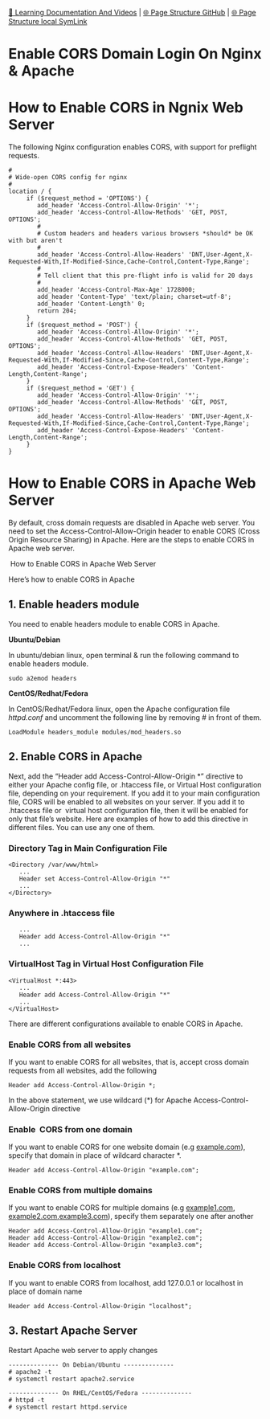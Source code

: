 [📁 Learning Documentation And Videos](../learning-documentation-and-videos.md) | [🌐 Page Structure GitHub](/2cu.atlassian.net/wiki/spaces/CCU/pages/400000060/enable-cors-domain-login-on-nginx-apache.md) | [🌐 Page Structure local SymLink](./enable-cors-domain-login-on-nginx-apache.page.md)

# Enable CORS Domain Login On Nginx & Apache

# How to Enable CORS in Ngnix Web Server

The following Nginx configuration enables CORS, with support for preflight requests.

```
#
# Wide-open CORS config for nginx
#
location / {
     if ($request_method = 'OPTIONS') {
        add_header 'Access-Control-Allow-Origin' '*';
        add_header 'Access-Control-Allow-Methods' 'GET, POST, OPTIONS';
        #
        # Custom headers and headers various browsers *should* be OK with but aren't
        #
        add_header 'Access-Control-Allow-Headers' 'DNT,User-Agent,X-Requested-With,If-Modified-Since,Cache-Control,Content-Type,Range';
        #
        # Tell client that this pre-flight info is valid for 20 days
        #
        add_header 'Access-Control-Max-Age' 1728000;
        add_header 'Content-Type' 'text/plain; charset=utf-8';
        add_header 'Content-Length' 0;
        return 204;
     }
     if ($request_method = 'POST') {
        add_header 'Access-Control-Allow-Origin' '*';
        add_header 'Access-Control-Allow-Methods' 'GET, POST, OPTIONS';
        add_header 'Access-Control-Allow-Headers' 'DNT,User-Agent,X-Requested-With,If-Modified-Since,Cache-Control,Content-Type,Range';
        add_header 'Access-Control-Expose-Headers' 'Content-Length,Content-Range';
     }
     if ($request_method = 'GET') {
        add_header 'Access-Control-Allow-Origin' '*';
        add_header 'Access-Control-Allow-Methods' 'GET, POST, OPTIONS';
        add_header 'Access-Control-Allow-Headers' 'DNT,User-Agent,X-Requested-With,If-Modified-Since,Cache-Control,Content-Type,Range';
        add_header 'Access-Control-Expose-Headers' 'Content-Length,Content-Range';
     }
}
```

# How to Enable CORS in Apache Web Server

By default, cross domain requests are disabled in Apache web server. You need to set the Access-Control-Allow-Origin header to enable CORS (Cross Origin Resource Sharing) in Apache. Here are the steps to enable CORS in Apache web server.

 How to Enable CORS in Apache Web Server

Here’s how to enable CORS in Apache

## 1\. Enable headers module

You need to enable headers module to enable CORS in Apache.

**Ubuntu/Debian**

In ubuntu/debian linux, open terminal & run the following command to enable headers module.

```
sudo a2emod headers

```

**CentOS/Redhat/Fedora**

In CentOS/Redhat/Fedora linux, open the Apache configuration file *httpd.conf* and uncomment the following line by removing # in front of them.

```
LoadModule headers_module modules/mod_headers.so

```

## 2\. Enable CORS in Apache

Next, add the “Header add Access-Control-Allow-Origin \*” directive to either your Apache config file, or .htaccess file, or Virtual Host configuration file, depending on your requirement. If you add it to your main configuration file, CORS will be enabled to all websites on your server. If you add it to .htaccess file or  virtual host configuration file, then it will be enabled for only that file’s website. Here are examples of how to add this directive in different files. You can use any one of them.

### Directory Tag in Main Configuration File

```
<Directory /var/www/html>
   ...
   Header set Access-Control-Allow-Origin "*"
   ...
</Directory>

```

### Anywhere in .htaccess file

```
   ...
   Header add Access-Control-Allow-Origin "*"
   ...

```

### VirtualHost Tag in Virtual Host Configuration File

```
<VirtualHost *:443>
   ...
   Header add Access-Control-Allow-Origin "*"
   ...
</VirtualHost>

```

There are different configurations available to enable CORS in Apache.

### Enable CORS from all websites

If you want to enable CORS for all websites, that is, accept cross domain requests from all websites, add the following

```
Header add Access-Control-Allow-Origin *;

```

In the above statement, we use wildcard (\*) for Apache Access-Control-Allow-Origin directive

### Enable  CORS from one domain

If you want to enable CORS for one website domain (e.g [example.com](http://example.com)), specify that domain in place of wildcard character \*.

```
Header add Access-Control-Allow-Origin "example.com";

```

### Enable CORS from multiple domains

If you want to enable CORS for multiple domains (e.g [example1.com](http://example1.com), [example2.com](http://example2.com),[example3.com](http://example3.com)), specify them separately one after another

```
Header add Access-Control-Allow-Origin "example1.com";
Header add Access-Control-Allow-Origin "example2.com";
Header add Access-Control-Allow-Origin "example3.com";

```

### Enable CORS from localhost

If you want to enable CORS from localhost, add 127.0.0.1 or localhost in place of domain name

```
Header add Access-Control-Allow-Origin "localhost";

```

## 3\. Restart Apache Server

Restart Apache web server to apply changes

```
-------------- On Debian/Ubuntu -------------- 
# apache2 -t
# systemctl restart apache2.service

-------------- On RHEL/CentOS/Fedora --------------
# httpd -t
# systemctl restart httpd.service

```
